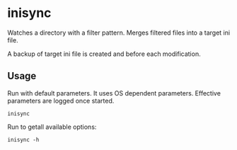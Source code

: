 # inisync
Watches a directory with a filter pattern. Merges filtered files into a target ini file.

A backup of target ini file is created and before each modification.

## Usage
Run with default parameters. It uses OS dependent parameters. Effective parameters are logged once started.
```shell
inisync
```
Run to getall available options:

```shell
inisync -h
```